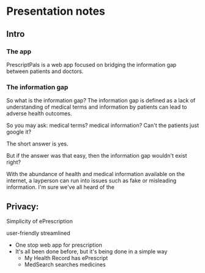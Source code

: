 # Presentation notes

## Intro

### The app

PrescriptPals is a web app focused on bridging the information gap between patients and doctors.

### The information gap

So what is the information gap? The information gap is defined as a lack of understanding of medical terms and information by patients can lead to adverse health outcomes. 

So you may ask: medical terms? medical information? Can't the patients just google it?

The short answer is yes.

But if the answer was that easy, then the information gap wouldn't exist right?

With the abundance of health and medical information available on the internet, a layperson can run into issues such as fake or misleading information. I'm sure we've all heard of the 

## Privacy:
Simplicity of ePrescription

user-friendly streamlined
* One stop web app for prescription
* It's all been done before, but it's being done in a simple way
  * My Health Record has ePrescript
  * MedSearch searches medicines


